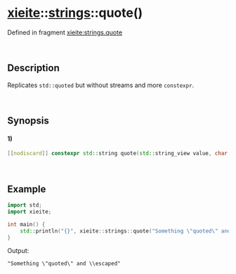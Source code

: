 # [xieite](../../xieite.md)\:\:[strings](../../strings.md)\:\:quote\(\)
Defined in fragment [xieite:strings.quote](../../../src/strings/quote.cpp)

&nbsp;

## Description
Replicates `std::quoted` but without streams and more `constexpr`.

&nbsp;

## Synopsis
#### 1)
```cpp
[[nodiscard]] constexpr std::string quote(std::string_view value, char delimiter = '"', char escape = '\\') noexcept;
```

&nbsp;

## Example
```cpp
import std;
import xieite;

int main() {
    std::println("{}", xieite::strings::quote("Something \"quoted\" and \\escaped"));
}
```
Output:
```
"Something \"quoted\" and \\escaped"
```
